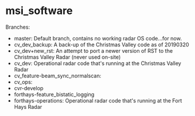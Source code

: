 # msi_software

Branches:
- master: Default branch, contains no working radar OS code...for now.
- cv_dev_backup: A back-up of the Christmas Valley code as of 20190320
- cv_dev+new_rst: An attempt to port a newer version of RST to the Christmas Valley Radar (never used on-site)
- cv_dev: Operational radar code that's running at the Christmas Valley Radar
- cv_feature-beam_sync_normalscan:
- cv_ops:
- cvr-develop
- forthays-feature_bistatic_logging
- forthays-operations: Operational radar code that's running at the Fort Hays Radar
